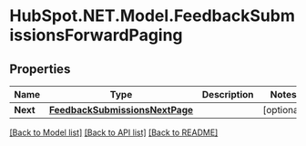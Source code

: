 # HubSpot.NET.Model.FeedbackSubmissionsForwardPaging

## Properties

Name | Type | Description | Notes
------------ | ------------- | ------------- | -------------
**Next** | [**FeedbackSubmissionsNextPage**](FeedbackSubmissionsNextPage.md) |  | [optional] 

[[Back to Model list]](../README.md#documentation-for-models) [[Back to API list]](../README.md#documentation-for-api-endpoints) [[Back to README]](../README.md)

